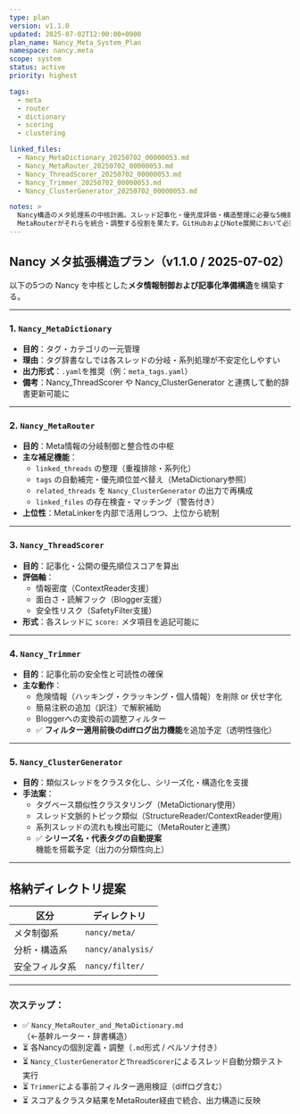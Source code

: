 ```yaml
---
type: plan
version: v1.1.0
updated: 2025-07-02T12:00:00+0900
plan_name: Nancy_Meta_System_Plan
namespace: nancy.meta
scope: system
status: active
priority: highest

tags:
  - meta
  - router
  - dictionary
  - scoring
  - clustering

linked_files:
  - Nancy_MetaDictionary_20250702_00000053.md
  - Nancy_MetaRouter_20250702_00000053.md
  - Nancy_ThreadScorer_20250702_00000053.md
  - Nancy_Trimmer_20250702_00000053.md
  - Nancy_ClusterGenerator_20250702_00000053.md

notes: >
  Nancy構造のメタ処理系の中核計画。スレッド記事化・優先度評価・構造整理に必要な5機能を中心に構成されており、
  MetaRouterがそれらを統合・調整する役割を果たす。GitHubおよびNote展開において必須構造である。
---
```


## Nancy メタ拡張構造プラン（v1.1.0 / 2025-07-02）

以下の5つの Nancy を中核とした**メタ情報制御および記事化準備構造**を構築する。

---

### 1. `Nancy_MetaDictionary`
- **目的**：タグ・カテゴリの一元管理
- **理由**：タグ辞書なしでは各スレッドの分岐・系列処理が不安定化しやすい
- **出力形式**：`.yaml`を推奨（例：`meta_tags.yaml`）
- **備考**：Nancy_ThreadScorer や Nancy_ClusterGenerator と連携して動的辞書更新可能に

---

### 2. `Nancy_MetaRouter`
- **目的**：Meta情報の分岐制御と整合性の中枢
- **主な補足機能**：
  - `linked_threads` の整理（重複排除・系列化）
  - `tags` の自動補完・優先順位並べ替え（MetaDictionary参照）
  - `related_threads` を `Nancy_ClusterGenerator` の出力で再構成
  - `linked_files` の存在検査・マッチング（警告付き）
- **上位性**：MetaLinkerを内部で活用しつつ、上位から統制

---

### 3. `Nancy_ThreadScorer`
- **目的**：記事化・公開の優先順位スコアを算出
- **評価軸**：
  - 情報密度（ContextReader支援）
  - 面白さ・読解フック（Blogger支援）
  - 安全性リスク（SafetyFilter支援）
- **形式**：各スレッドに `score:` メタ項目を追記可能に

---

### 4. `Nancy_Trimmer`
- **目的**：記事化前の安全性と可読性の確保
- **主な動作**：
  - 危険情報（ハッキング・クラッキング・個人情報）を削除 or 伏せ字化
  - 簡易注釈の追加（訳注）で解釈補助
  - Bloggerへの変換前の調整フィルター
  - ✅ **フィルター適用前後のdiffログ出力機能**を追加予定（透明性強化）

---

### 5. `Nancy_ClusterGenerator`
- **目的**：類似スレッドをクラスタ化し、シリーズ化・構造化を支援
- **手法案**：
  - タグベース類似性クラスタリング（MetaDictionary使用）
  - スレッド文脈的トピック類似（StructureReader/ContextReader使用）
  - 系列スレッドの流れも検出可能に（MetaRouterと連携）
  - ✅ **シリーズ名・代表タグの自動提案**機能を搭載予定（出力の分類性向上）

---

## 格納ディレクトリ提案
| 区分 | ディレクトリ |
|------|--------------|
| メタ制御系 | `nancy/meta/` |
| 分析・構造系 | `nancy/analysis/` |
| 安全フィルタ系 | `nancy/filter/` |

---

### 次ステップ：
- ✅ `Nancy_MetaRouter_and_MetaDictionary.md`（←基幹ルーター・辞書構造）
- ⏳ 各Nancyの個別定義・調整（`.md`形式 / ペルソナ付き）
- ⏳ `Nancy_ClusterGenerator`と`ThreadScorer`によるスレッド自動分類テスト実行
- ⏳ `Trimmer`による事前フィルター適用検証（diffログ含む）
- ⏳ スコア＆クラスタ結果をMetaRouter経由で統合、出力構造に反映